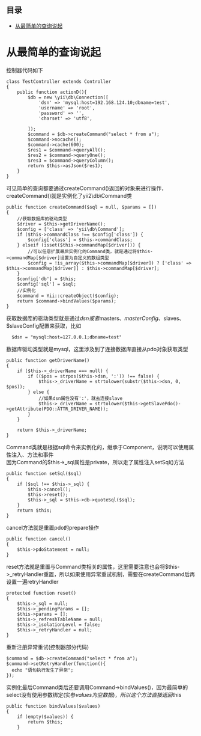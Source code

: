 ## 目录
* [从最简单的查询说起](#从最简单的查询说起)

# 从最简单的查询说起
控制器代码如下
```
class TestController extends Controller
{
	public function actionD(){
		$db = new \yii\db\Connection([
		    'dsn' => 'mysql:host=192.168.124.10;dbname=test',
		    'username' => 'root',
		    'password' => '',
		    'charset' => 'utf8',
		    
		]);
		$command = $db->createCommand("select * from a");
		$command->nocache();
		$command->cache(600);
		$res1 = $command->queryAll();
		$res2 = $command->queryOne();
		$res3 = $command->queryColumn();
		return $this->asJson($res1);
	}
}
```
可见简单的查询都要通过createCommand()返回的对象来进行操作，createCommand()就是实例化了yii2\db\Command类
```
public function createCommand($sql = null, $params = [])
{
    //获取数据库的驱动类型
    $driver = $this->getDriverName();
    $config = ['class' => 'yii\db\Command'];
    if ($this->commandClass !== $config['class']) {
        $config['class'] = $this->commandClass;
    } elseif (isset($this->commandMap[$driver])) {
        //可以任意扩展最后实例化的Command类，就是通过将$this->commandMap[$driver]设置为自定义的数组类型
        $config = !is_array($this->commandMap[$driver]) ? ['class' => $this->commandMap[$driver]] : $this->commandMap[$driver];
    }
    $config['db'] = $this;
    $config['sql'] = $sql;
    //实例化
    $command = Yii::createObject($config);
    return $command->bindValues($params);
}
```
获取数据库的驱动类型就是通过$dsn或者$masters、$masterConfig、$slaves、$slaveConfig配置来获取，比如  
```
  $dsn = "mysql:host=127.0.0.1;dbname=test"
```
数据库驱动类型就是mysql，这里涉及到了连接数据库直接从pdo对象获取类型
```
public function getDriverName()
{
    if ($this->_driverName === null) {
        if (($pos = strpos($this->dsn, ':')) !== false) {
            $this->_driverName = strtolower(substr($this->dsn, 0, $pos));
        } else {
            //如果dsn属性没有':'，就去连接slave
            $this->_driverName = strtolower($this->getSlavePdo()->getAttribute(PDO::ATTR_DRIVER_NAME));
        }
    }

    return $this->_driverName;
}
```
Command类就是根据sql命令来实例化的，继承于Component，说明可以使用属性注入、方法和事件  
因为Command的$this->_sql属性是private，所以走了属性注入setSql()方法
```
public function setSql($sql)
{
    if ($sql !== $this->_sql) {
        $this->cancel();
        $this->reset();
        $this->_sql = $this->db->quoteSql($sql); 
    }
    return $this;
}
```
cancel方法就是重置pdo的prepare操作
```
public function cancel()
{
    $this->pdoStatement = null;
}
```
reset方法就是重置与Command类相关的属性，这里需要注意也会将$this->_retryHandler重置，所以如果使用异常重试机制，需要在createCommand后再设置一遍retryHandler
```
protected function reset()
{
    $this->_sql = null;
    $this->_pendingParams = [];
    $this->params = [];
    $this->_refreshTableName = null;
    $this->_isolationLevel = false;
    $this->_retryHandler = null;
}
```
重新注册异常重试(控制器部分代码)
```
$command = $db->createCommand("select * from a");
$command->setRetryHandler(function(){
  echo "语句执行发生了异常";
});
```
实例化最后Command类后还要调用Command->bindValues()，因为最简单的select没有使用参数绑定(实参$values为空数据)，所以这个方法直接返回$this
```
public function bindValues($values)
{
    if (empty($values)) {
        return $this;
    }
```

